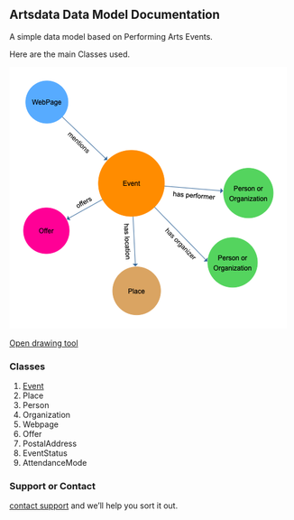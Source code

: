 ## Artsdata Data Model Documentation

A simple data model based on Performing Arts Events.

Here are the main Classes used.

![Image](images/artsdata_event_model-3.png)

[Open drawing tool](https://www.yworks.com/yed-live/?file=https://gist.githubusercontent.com/saumier/c1d9b2a3392a1e03c8a14d9fbc2ac5d6/raw/8113c090a24e81c86c64d7a9425b865032a51517/artsdata_event_model)

### Classes

1. [Event](event-class-doc.md)
3. Place
4. Person
5. Organization
6. Webpage
7. Offer
8. PostalAddress
9. EventStatus
10. AttendanceMode

### Support or Contact

[contact support](mailto:support@culturecreates.com) and we’ll help you sort it out.
